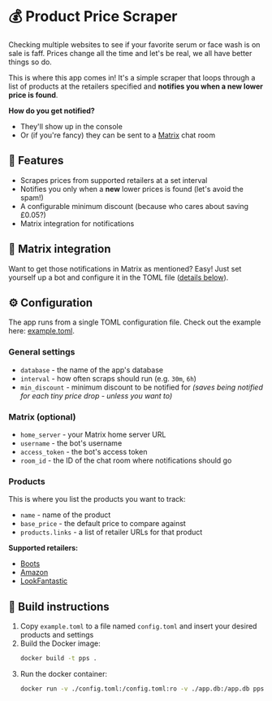 # 💰 Product Price Scraper

Checking multiple websites to see if your favorite serum or face wash is on sale is faff. Prices change all the time and let's be real, we all have better things so do.

This is where this app comes in! It's a simple scraper that loops through a list of products at the retailers specified and **notifies you when a new lower price is found**.

**How do you get notified?**
- They'll show up in the console
- Or (if you're fancy) they can be sent to a [Matrix](https://matrix.org/docs/chat_basics/matrix-for-im/#what-is-it) chat room

## 🌟 Features
- Scrapes prices from supported retailers at a set interval
- Notifies you only when a **new** lower prices is found (let's avoid the spam!)
- A configurable minimum discount (because who cares about saving £0.05?)
- Matrix integration for notifications

## 🔌 Matrix integration
Want to get those notifications in Matrix as mentioned? Easy! Just set yourself up a bot and configure it in the TOML file ([details below](#matrix-optional)).

## ⚙️ Configuration
The app runs from a single TOML configuration file. Check out the example here: [example.toml](example.toml).

### General settings
- `database` - the name of the app's database
- `interval` - how often scraps should run (e.g. `30m`, `6h`)
- `min_discount` - minimum discount to be notified for _(saves being notified for each tiny price drop - unless you want to)_

### Matrix (optional)
- `home_server` - your Matrix home server URL
- `username` - the bot's username
- `access_token` - the bot's access token
- `room_id` - the ID of the chat room where notifications should go

### Products
This is where you list the products you want to track:

- `name` - name of the product
- `base_price` - the default price to compare against
- `products.links` - a list of retailer URLs for that product

**Supported retailers:**
- [Boots](https://www.boots.com/)
- [Amazon](https://www.amazon.co.uk/)
- [LookFantastic](https://www.lookfantastic.com/)

## 🔨 Build instructions
1. Copy `example.toml` to a file named `config.toml` and insert your desired products and settings 
2. Build the Docker image:
   ```bash
   docker build -t pps .
    ```
3. Run the docker container:
   ```bash
   docker run -v ./config.toml:/config.toml:ro -v ./app.db:/app.db pps:latest
    ```